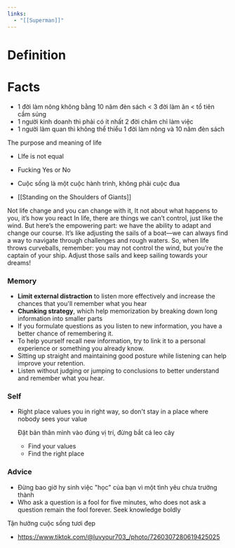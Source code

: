 ```yaml
---
links:
  - "[[Superman]]"
---
```

# Definition

# Facts

- 1 đời làm nông không bằng 10 năm đèn sách < 3 đời làm ăn < tổ tiên cầm súng
- 1 người kinh doanh thì phải có ít nhất 2 đời chăm chỉ làm việc
- 1 người làm quan thì không thể thiểu 1 đời làm nông và 10 năm đèn sách

The purpose and meaning of life

- LIfe is not equal
- Fucking Yes or No
- Cuộc sống là một cuộc hành trình, không phải cuộc đua

- [[Standing on the Shoulders of Giants]]

Not life change and you can change with it, It not about what happens to you, it’s how you react
In life, there are things we can’t control, just like the wind. But here’s the empowering part: we have the ability to adapt and change our course. It’s like adjusting the sails of a boat—we can always find a way to navigate through challenges and rough waters. So, when life throws curveballs, remember: you may not control the wind, but you’re the captain of your ship. Adjust those sails and keep sailing towards your dreams!

### Memory

- **Limit external distraction** to listen more effectively and increase the chances that you'll remember what you hear
- **Chunking strategy**, which help memorization by breaking down long information into smaller parts
- If you formulate questions as you listen to new information, you have a better chance of remembering it.
- To help yourself recall new information, try to link it to a personal experience or something you already know.
- Sitting up straight and maintaining good posture while listening can help improve your retention.
- Listen without judging or jumping to conclusions to better understand and remember what you hear.

### Self

- Right place values you in right way, so don't stay in a place where nobody sees your value
    
    Đặt bản thân mình vào đúng vị trí, đừng bắt cá leo cây
    
    - Find your values
    - Find the right place

### Advice

- Đừng bao giờ hy sinh việc "học" của bạn vì một tình yêu chưa trưởng thành
- Who ask a question is a fool for five minutes, who does not ask a question remain the fool forever. Seek knowledge boldly

Tận hưởng cuộc sống tươi đẹp

- https://www.tiktok.com/@luvyour703_/photo/7260307280619425025
